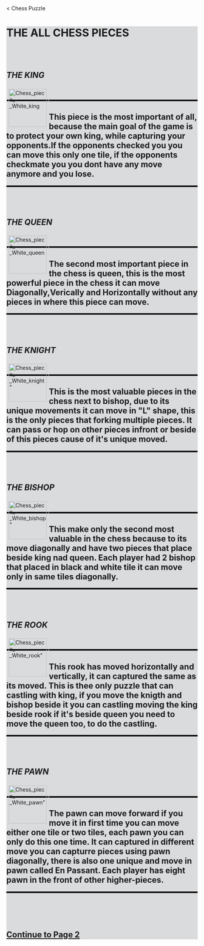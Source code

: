 <!DOCTYPE html>
<html>
  <head>
    <title>Welcome to World of Chess Pieces</title>
  </head><
  <body style = "background-image: url(https://media.istockphoto.com/id/985915172/vector/vector-checker-chess-abstract-seamless-background.jpg?s=612x612&w=0&k=20&c=w4m3tmjX8AKwSc5o4eefXEjIVWfRN5pnE5BNsrh_yNs=)"&gt;
 <h1 style = "Font size:10px;">Chess Puzzle</h1>
 <style>
 img {
  border: 1px solid #ddd;
  border-radius: 4px;
  padding: 5px;
  width: 150px;
}
img {
  float: left;
  }
  p {
  border: 2px solid black;
  margin: auto;  
  padding:-1px;
  text-align: left;
}
div.fixed {
  position: fixed;
  bottom: 0;
  right: 0;
  width: 300px;
  border: 3px solid #73AD21;
}
#button{
  padding: 20px 40px:
  font-size: 20px
  cursor: pointer;
}
  </style>
       <div style = "background-color : #DADBDD">
    <h1><b>THE ALL CHESS PIECES</b></h1>
    <br>
    <br>
    <h2><em>THE KING</em></h2>
    <img src = "https://upload.wikimedia.org/wikipedia/commons/7/7e/Chess_piece_-_White_king.jpg" alt = "Chess_piece_-_White_king" style = "width:100px">
    <br>
    <br>
    <p><h2>This piece is the most important of all, because the main goal of the game is to protect your own king,
     while capturing your opponents.If the opponents checked you you can move this only one tile, 
     if the opponents checkmate you you dont have any move anymore and you lose.
</h2>
    </p>
<br>
<br>
<br>
<h2><em>THE QUEEN</em></h2>
 <img src = "https://upload.wikimedia.org/wikipedia/commons/a/af/Chess_piece_-_White_queen.jpg" alt = "Chess_piece_-_White_queen" style = "width:100px">
<br>
<br>
<p><h2>The second most important piece in the chess is queen, this is the most powerful piece in the chess it can move Diagonally,Verically and Horizontally without any pieces in where this piece can move.</h2></p>
<br>
<br>
<br>
<h2><em>THE KNIGHT</em></h2>
 <img src = "https://upload.wikimedia.org/wikipedia/commons/thumb/3/31/Chess_piece_-_White_knight.JPG/1200px-Chess_piece_-_White_knight.JPG" alt = Chess_piece_-_White_knight" style = "width:100px">
<br>
<br>
<p><h2>This is the most valuable pieces in the chess next to bishop, due to its unique movements it can move in "L" shape, this is the only pieces that forking multiple pieces. It can pass or hop on other pieces infront or beside of this pieces cause of it's unique moved.</h2></p>
<br>
<br>
<br>

<h2><em>THE BISHOP</em></h2>
 <img src = "https://encrypted-tbn0.gstatic.com/images?q=tbn:ANd9GcTMWPXyPJTOKucKG1A6Hn_X9OydRsQ_ucDdJw&s" alt = Chess_piece_-_White_bishop" style = "width:100px">
<br>
<br>
<p><h2>This make only the second most valuable in the chess because to its move diagonally and have two pieces that place beside king nad queen. Each player had 2 bishop that placed in black and white tile it can move only in same tiles diagonally.</h2></p>
<br>
<br>
<br>
<h2><em>THE ROOK</em></h2>
 <img src = "https://upload.wikimedia.org/wikipedia/commons/f/fe/Chess_piece_-_White_rook.JPG" alt = Chess_piece_-_White_rook" style = "width:100px">
<br>
<br>
<p><h2>This rook has moved horizontally and vertically, it can captured the same as its moved. This is thee only puzzle that can castling with king, if you move the knigth and bishop beside it you can castling moving the king beside rook if it's beside queen you need to move the queen too, to do the castling.</h2></p>
<br>
<br>
<br>
<h2><em>THE PAWN</em></h2>
 <img src = "https://upload.wikimedia.org/wikipedia/commons/e/ed/Chess_piece_-_White_pawn.JPG" alt = Chess_piece_-_White_pawn" style = "width:100px">
<br>
<br>
<p><h2>The pawn can move forward if you move it in first time you can move either one tile or two tiles, each pawn you can only do this one time. It can captured in different move you can capturre pieces using pawn diagonally, there is also one unique and move in pawn called En Passant. Each player has eight pawn in the front of other higher-pieces.</h2></p>
<br>
<br>
<br>
<br>
<h2><a href = "file:///C:/Users/TDM/Desktop/pogisiclyde.html">Continue to Page 2</a></h2>
</div>
<br>
<br>

  </body>
</html>
